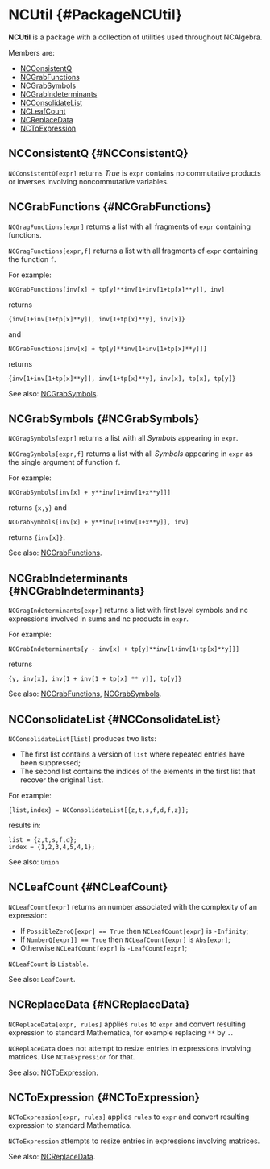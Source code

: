 # NCUtil {#PackageNCUtil}

**NCUtil** is a package with a collection of utilities used throughout NCAlgebra.

Members are:

* [NCConsistentQ](#NCConsistentQ)
* [NCGrabFunctions](#NCGrabFunctions)
* [NCGrabSymbols](#NCGrabSymbols)
* [NCGrabIndeterminants](#NCGrabIndeterminants)
* [NCConsolidateList](#NCConsolidateList)
* [NCLeafCount](#NCLeafCount)
* [NCReplaceData](#NCReplaceData)
* [NCToExpression](#NCToExpression)

## NCConsistentQ {#NCConsistentQ}

`NCConsistentQ[expr]` returns *True* is `expr` contains no commutative products or inverses involving noncommutative variables.

## NCGrabFunctions {#NCGrabFunctions}

`NCGragFunctions[expr]` returns a list with all fragments of `expr` containing functions.

`NCGragFunctions[expr,f]` returns a list with all fragments of `expr` containing the function `f`.

For example:

    NCGrabFunctions[inv[x] + tp[y]**inv[1+inv[1+tp[x]**y]], inv]

returns

    {inv[1+inv[1+tp[x]**y]], inv[1+tp[x]**y], inv[x]}

and

    NCGrabFunctions[inv[x] + tp[y]**inv[1+inv[1+tp[x]**y]]]

returns

    {inv[1+inv[1+tp[x]**y]], inv[1+tp[x]**y], inv[x], tp[x], tp[y]}

See also:
[NCGrabSymbols](#NCGragSymbols).

## NCGrabSymbols {#NCGrabSymbols}

`NCGragSymbols[expr]` returns a list with all *Symbols* appearing in `expr`.

`NCGragSymbols[expr,f]` returns a list with all *Symbols* appearing in `expr` as the single argument of function `f`.

For example:

    NCGrabSymbols[inv[x] + y**inv[1+inv[1+x**y]]]

returns `{x,y}` and

    NCGrabSymbols[inv[x] + y**inv[1+inv[1+x**y]], inv]

returns `{inv[x]}`.

See also:
[NCGrabFunctions](#NCGragFunctions).

## NCGrabIndeterminants {#NCGrabIndeterminants}

`NCGragIndeterminants[expr]` returns a list with first level symbols and nc expressions involved in sums and nc products in `expr`.

For example:

    NCGrabIndeterminants[y - inv[x] + tp[y]**inv[1+inv[1+tp[x]**y]]]

returns

    {y, inv[x], inv[1 + inv[1 + tp[x] ** y]], tp[y]}

See also:
[NCGrabFunctions](#NCGragFunctions), [NCGrabSymbols](#NCGragSymbols).

## NCConsolidateList {#NCConsolidateList}

`NCConsolidateList[list]` produces two lists:

- The first list contains a version of `list` where repeated entries have been suppressed;
- The second list contains the indices of the elements in the first list that recover the original `list`.

For example:

    {list,index} = NCConsolidateList[{z,t,s,f,d,f,z}];
  
results in:

    list = {z,t,s,f,d};
    index = {1,2,3,4,5,4,1};

See also:
`Union`

## NCLeafCount {#NCLeafCount}

`NCLeafCount[expr]` returns an number associated with the complexity of an expression:

- If `PossibleZeroQ[expr] == True` then `NCLeafCount[expr]` is `-Infinity`;
- If `NumberQ[expr]] == True` then `NCLeafCount[expr]` is `Abs[expr]`;
- Otherwise `NCLeafCount[expr]` is `-LeafCount[expr]`;

`NCLeafCount` is `Listable`.

See also:
`LeafCount`.

## NCReplaceData {#NCReplaceData}

`NCReplaceData[expr, rules]` applies `rules` to `expr` and convert resulting expression to standard Mathematica, for example replacing `**` by `.`. 

`NCReplaceData` does not attempt to resize entries in expressions involving matrices. Use `NCToExpression` for that.

See also:
[NCToExpression](#NCToExpression).

## NCToExpression {#NCToExpression}

`NCToExpression[expr, rules]` applies `rules` to `expr` and convert resulting expression to standard Mathematica. 

`NCToExpression` attempts to resize entries in expressions involving matrices.

See also:
[NCReplaceData](#NCReplaceData).
